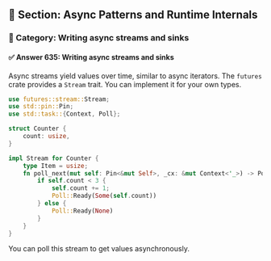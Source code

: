 ## 📘 Section: Async Patterns and Runtime Internals
### 🔹 Category: Writing async streams and sinks
#### ✅ Answer 635: Writing async streams and sinks

Async streams yield values over time, similar to async iterators. The `futures` crate provides a `Stream` trait. You can implement it for your own types.

```rust
use futures::stream::Stream;
use std::pin::Pin;
use std::task::{Context, Poll};

struct Counter {
    count: usize,
}

impl Stream for Counter {
    type Item = usize;
    fn poll_next(mut self: Pin<&mut Self>, _cx: &mut Context<'_>) -> Poll<Option<Self::Item>> {
        if self.count < 3 {
            self.count += 1;
            Poll::Ready(Some(self.count))
        } else {
            Poll::Ready(None)
        }
    }
}
```

You can poll this stream to get values asynchronously.
